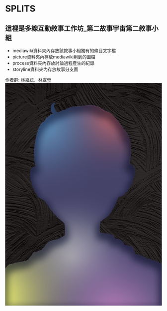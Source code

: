 # SPLITS

## 這裡是多線互動敘事工作坊_第二故事宇宙第二敘事小組

* mediawiki資料夾內存放該敘事小組獨有的條目文字檔
* picture資料夾內存放mediawiki用到的圖檔
* process資料夾內存放討論過程產生的紀錄
* storyline資料夾內存放故事分支圖

作者群: 林嘉紜、林宣瑩
![GITHUB](https://raw.githubusercontent.com/oSaltedFisho/WIBN_2_2/main/%E4%B8%BB%E8%A6%96%E8%A6%BA%E5%9C%96.jpg "主視覺圖")
